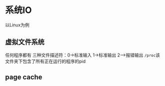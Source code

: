 # 系统IO
以Linux为例
## 虚拟文件系统 
任何程序都有 三种文件描述符：0->标准输入 1->标准输出 2—>报错输出
`/proc`该文件夹下包含了所有正在运行的程序的pid

## page cache

